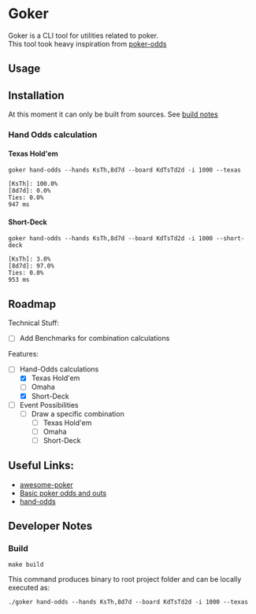 # Goker

Goker is a CLI tool for utilities related to poker.  
This tool took heavy inspiration from [poker-odds](https://github.com/CookPete/poker-odds)

## Usage

## Installation

At this moment it can only be built from sources. See [build notes](#Build)

### Hand Odds calculation

#### Texas Hold'em

```shell
goker hand-odds --hands KsTh,8d7d --board KdTsTd2d -i 1000 --texas
```

```
[KsTh]: 100.0%
[8d7d]: 0.0%
Ties: 0.0%
947 ms
```

#### Short-Deck

```shell
goker hand-odds --hands KsTh,8d7d --board KdTsTd2d -i 1000 --short-deck
```

```
[KsTh]: 3.0%
[8d7d]: 97.0%
Ties: 0.0%
953 ms
```

## Roadmap

Technical Stuff:

- [ ] Add Benchmarks for combination calculations

Features:

- [ ] Hand-Odds calculations
    - [x] Texas Hold'em
    - [ ] Omaha
    - [x] Short-Deck
- [ ] Event Possibilities
    - [ ] Draw a specific combination
        - [ ] Texas Hold'em
        - [ ] Omaha
        - [ ] Short-Deck

## Useful Links:

- [awesome-poker](https://github.com/apehex/awesome-poker/tree/master)
- [Basic poker odds and outs](https://www.cardplayer.com/poker-tools/odds-and-outs)
- [hand-odds](https://github.com/CookPete/poker-odds)

## Developer Notes

### Build

```
make build
```

This command produces binary to root project folder and can be locally executed as:

```shell
./goker hand-odds --hands KsTh,8d7d --board KdTsTd2d -i 1000 --texas
```


